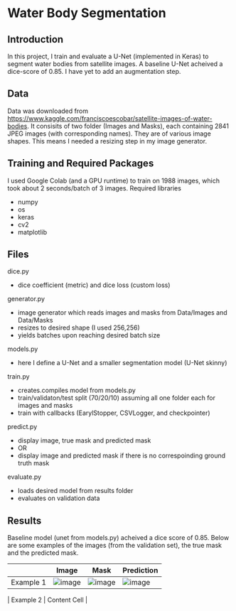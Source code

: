 # Water Body Segmentation
## Introduction
In this project, I train and evaluate a U-Net (implemented in Keras) to segment water bodies from satellite images. A baseline U-Net acheived a dice-score of 0.85. I have yet to add an augmentation step. 
## Data 
Data was downloaded from https://www.kaggle.com/franciscoescobar/satellite-images-of-water-bodies. It consisits of two folder (Images and Masks), each containing 2841 JPEG images (with corresponding names). They are of various image shapes. This means I needed a resizing step in my image generator.
## Training and Required Packages
I used Google Colab (and a GPU runtime) to train on 1988 images, which took about 2 seconds/batch of 3 images. Required libraries
* numpy 
* os
* keras
* cv2
* matplotlib
## Files
dice.py
* dice coefficient (metric) and dice loss (custom loss) 

generator.py
 * image generator which reads images and masks from Data/Images and Data/Masks
 * resizes to desired shape (I used 256,256)
 * yields batches upon reaching desired batch size

models.py
* here I define a U-Net and a smaller segmentation model (U-Net skinny)

train.py
 * creates.compiles model from models.py
 * train/validaton/test split (70/20/10) assuming all one folder each for images and masks 
 * train with callbacks (EarylStopper, CSVLogger, and checkpointer)

predict.py
 * display image, true mask and predicted mask 
 * OR
 * display image and predicted mask if there is no correspoinding ground truth mask 

evaluate.py
 * loads desired model from results folder
 * evaluates on validation data

## Results
Baseline model (unet from models.py) acheived a dice score of 0.85. Below are some examples of the images (from the validation set), the true mask and the predicted mask.

|           | Image                                                                                                          | Mask | Prediction |
| --------- | -------------------------------------------------------------------------------------------------------------- | ---- | ---------- | 
| Example 1 | ![image](https://user-images.githubusercontent.com/56979366/111926092-71cf0280-8a79-11eb-9192-b7c3531406b1.png)| ![image](https://user-images.githubusercontent.com/56979366/111929245-cd05f280-8a83-11eb-8d28-e3924ec41eb7.png) | ![image](https://user-images.githubusercontent.com/56979366/111929258-d55e2d80-8a83-11eb-937e-bcc9be4684ce.png) |




| Example 2 | Content Cell  |
